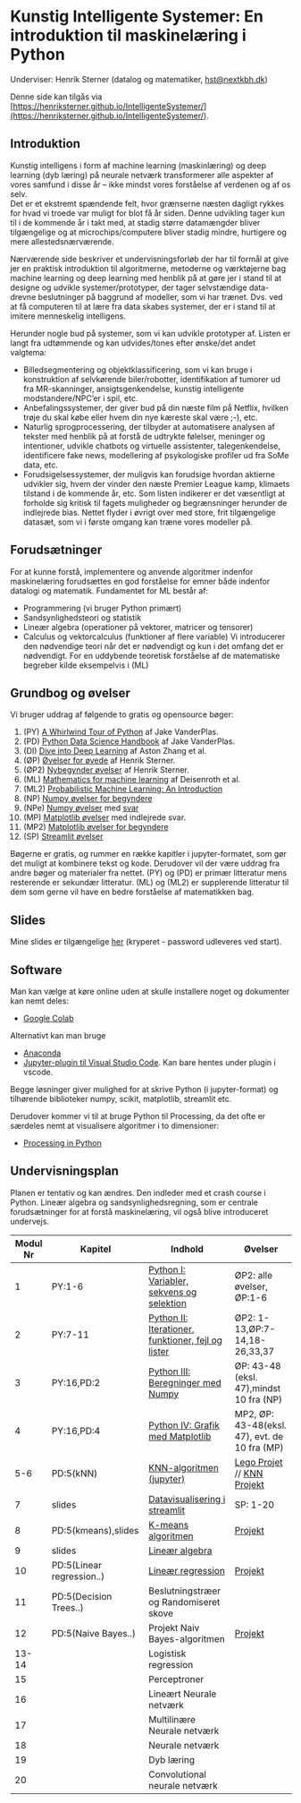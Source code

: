 # Kunstig Intelligente Systemer: En introduktion til maskinelæring i Python

Underviser: Henrik Sterner (datalog og matematiker, hst@nextkbh.dk)

Denne side kan tilgås via [https://henriksterner.github.io/IntelligenteSystemer/](https://henriksterner.github.io/IntelligenteSystemer/).

## Introduktion
Kunstig intelligens i form af machine learning (maskinlæring) og deep learning (dyb læring) på neurale netværk transformerer alle aspekter af vores samfund i disse år – ikke mindst vores forståelse af verdenen og af os selv.  
Det er et ekstremt spændende felt, hvor grænserne næsten dagligt rykkes for hvad vi troede var muligt for blot få år siden. Denne udvikling tager kun til i de kommende år i takt med, at stadig større datamængder bliver tilgængelige og at microchips/computere bliver stadig mindre, hurtigere og mere allestedsnærværende. 

Nærværende side beskriver et undervisningsforløb der har til formål at give jer en praktisk introduktion til algoritmerne, metoderne og værktøjerne bag machine learning og deep learning med henblik på at gøre jer i stand til at designe og udvikle systemer/prototyper, der tager selvstændige data-drevne beslutninger på baggrund af modeller, som vi har trænet. Dvs. ved at få computeren til at lære fra data skabes systemer, der er i stand til at imitere menneskelig intelligens. 

Herunder nogle bud på systemer, som vi kan udvikle prototyper af. Listen er langt fra udtømmende og kan udvides/tones efter ønske/det andet valgtema:
- Billedsegmentering og objektklassificering, som vi kan bruge i konstruktion af selvkørende biler/robotter, identifikation af tumorer ud fra MR-skanninger, ansigtsgenkendelse, kunstig intelligente modstandere/NPC’er i spil, etc.
- Anbefalingssystemer, der giver  bud på din næste film på Netflix, hvilken trøje du skal købe eller hvem din nye kæreste skal være ;-), etc.
- Naturlig sprogprocessering, der tilbyder at automatisere analysen af tekster med henblik på at forstå de udtrykte følelser, meninger og intentioner, udvikle chatbots og virtuelle assistenter, talegenkendelse, identificere fake news, modellering af psykologiske profiler ud fra SoMe data, etc.
- Forudsigelsessystemer, der muligvis kan forudsige hvordan aktierne udvikler sig, hvem der vinder den næste Premier League kamp, klimaets tilstand i de kommende år, etc.
Som listen indikerer er det væsentligt at forholde sig kritisk til fagets muligheder og begrænsninger herunder de indlejrede bias. Nettet flyder i øvrigt over med store, frit tilgængelige datasæt, som vi i første omgang kan træne vores modeller på. 

## Forudsætninger
For at kunne forstå, implementere og anvende algoritmer indenfor maskinelæring forudsættes en god forståelse for emner både indenfor datalogi og matematik. Fundamentet for ML består af:
- Programmering (vi bruger Python primært)
- Sandsynlighedsteori og statistik 
- Lineær algebra (operationer på vektorer, matricer og tensorer)
- Calculus og vektorcalculus (funktioner af flere variable)
Vi introducerer den nødvendige teori når det er nødvendigt og kun i det omfang det er nødvendigt. For en uddybende teoretisk forståelse af de matematiske begreber kilde eksempelvis i (ML)

## Grundbog og øvelser
Vi bruger uddrag af følgende to gratis og opensource bøger: 
1. (PY) [A Whirlwind Tour of Python](https://jakevdp.github.io/WhirlwindTourOfPython/) af Jake VanderPlas. 
2. (PD) [Python Data Science Handbook](https://jakevdp.github.io/PythonDataScienceHandbook/) af Jake VanderPlas.
3. (DI) [Dive into Deep Learning](https://d2l.ai/) af Aston Zhang et al.
4. (ØP) [Øvelser for øvede](https://github.com/HenrikSterner/PythonExercises/blob/main/exercises/exercises.ipynb) af Henrik Sterner.
5. (ØP2) [Nybegynder øvelser](https://github.com/HenrikSterner/PythonExercises/blob/main/exercises/easyexercises.ipynb) af Henrik Sterner. 
6. (ML) [Mathematics for machine learning](https://mml-book.github.io/) af Deisenroth et al.
7. (ML2) [Probabilistic Machine Learning: An Introduction](https://probml.github.io/pml-book/book1.html)
8. (NP) [Numpy øvelser for begyndere](https://github.com/HenrikSterner/PythonExercises/blob/main/exercises/numpyexercises.ipynb)
9. (NPe) [Numpy øvelser](https://github.com/rougier/numpy-100/blob/master/100_Numpy_exercises.ipynb) med [svar](https://github.com/rougier/numpy-100/blob/master/100_Numpy_exercises_with_solutions.md)
10. (MP) [Matplotlib øvelser](https://pynative.com/python-matplotlib-exercise/) med indlejrede svar. 
11. (MP2) [Matplotlib øvelser for begyndere](https://github.com/HenrikSterner/PythonExercises/blob/main/exercises/matplotlibexercises.md)
12. (SP) [Streamlit øvelser](https://github.com/HenrikSterner/PythonExercises/blob/main/exercises/streamlitexercises.md)


Bøgerne er gratis, og rummer en række kapitler i jupyter-formatet, som gør det muligt at kombinere tekst og kode. Derudover vil der være uddrag fra andre bøger og materialer fra nettet. 
(PY) og (PD) er primær litteratur mens resterende er sekundær litteratur. (ML) og (ML2) er supplerende litteratur til dem som gerne vil have en bedre forståelse af matematikken bag. 

## Slides
Mine slides er tilgængelige [her](https://github.com/HenrikSterner/IntelligenteSystemer/blob/main/slides/maskinel%C3%A6ring.pptx) (kryperet - password udleveres ved start).

## Software
Man kan vælge at køre online uden at skulle installere noget og dokumenter kan nemt deles:
- [Google Colab](https://colab.research.google.com/)

Alternativt kan man bruge 
- [Anaconda](https://www.anaconda.com/products/individual) 
- [Jupyter-plugin til Visual Studio Code](https://marketplace.visualstudio.com/items?itemName=ms-toolsai.jupyter). Kan bare hentes under plugin i vscode.

Begge løsninger giver mulighed for at skrive Python (i jupyter-format) og tilhørende biblioteker numpy, scikit, matplotlib, streamlit etc.

Derudover kommer vi til at bruge Python til Processing, da det ofte er særdeles nemt at visualisere algoritmer i to dimensioner:
- [Processing in Python](https://py.processing.org/)


## Undervisningsplan
Planen er tentativ og kan ændres. Den indleder med et crash course i Python. 
Lineær algebra og sandsynlighedsregning, som er centrale forudsætninger for at forstå maskinelæring, vil også blive introduceret undervejs.

Modul Nr       | Kapitel     | Indhold                     | Øvelser     |
----------- | ----------- | ----------------------------| ----------- |
1 |PY:1-6 | [Python I: Variabler, sekvens og selektion](https://github.com/HenrikSterner/IntelligenteSystemer/blob/main/slides/slidespython.pdf) | ØP2: alle øvelser, ØP:1-6     |
2 |PY:7-11 | [Python II: Iterationer, funktioner, fejl og lister](https://github.com/HenrikSterner/IntelligenteSystemer/blob/main/slides/slidespython.pdf)  |ØP2: 1-13,ØP:7-14,18-26,33,37 |
3 |PY:16,PD:2 | [Python III: Beregninger med Numpy](https://github.com/HenrikSterner/IntelligenteSystemer/blob/main/slides/numpy.pdf)  |ØP: 43-48 (eksl. 47),mindst 10 fra (NP) |
4 |PY:16,PD:4| [Python IV: Grafik med Matplotlib](https://github.com/HenrikSterner/IntelligenteSystemer/blob/main/slides/slidesmatplotlib.pdf)  |MP2, ØP: 43-48(eksl. 47), evt. de 10 fra (MP) |
5-6 |PD:5(kNN)  | [KNN-algoritmen (jupyter)](https://github.com/HenrikSterner/IntelligenteSystemer/blob/main/slides/knn_jupyter.ipynb) | [Lego Projet](https://github.com/HenrikSterner/PythonExercises/blob/main/projects/pilotprojektlego.md) // [KNN Projekt](https://github.com/HenrikSterner/PythonExercises/blob/main/projects/ML_knn.md) |
7 |slides | [Datavisualisering i streamlit](https://github.com/HenrikSterner/IntelligenteSystemer/blob/main/slides/streamlit.pdf) | SP: 1-20 |
8 |PD:5(kmeans),slides | [K-means algoritmen](https://github.com/HenrikSterner/IntelligenteSystemer/blob/main/slides/kmeans.ipynb) |[Projekt](https://github.com/HenrikSterner/PythonExercises/blob/main/projects/ML_kmeans.md) |
9 |slides | [Lineær algebra](https://github.com/HenrikSterner/IntelligenteSystemer/blob/main/slides/algebra.pdf) | |
10 |PD:5(Linear regression..) | [Lineær regression](https://github.com/HenrikSterner/IntelligenteSystemer/blob/main/slides/linearregression.md) |[Projekt](https://github.com/HenrikSterner/PythonExercises/blob/main/projects/ML_LinReg.md)|
11 |PD:5(Decision Trees..) | Beslutningstræer og Randomiseret skove ||
12 |PD:5(Naive Bayes..)  | Projekt Naiv Bayes-algoritmen | [Projekt](https://github.com/HenrikSterner/PythonExercises/blob/main/projects/ML_bayesformel.md) |
13-14 | | Logistisk regression |  |
15 | | Perceptroner |  |
16 | | Lineært Neurale netværk |  |
17 | | Multilinære Neurale netværk |  |
18 | | Neurale netværk |  |
19 | | Dyb læring |  |
20 | | Convolutional neurale netværk |  |


